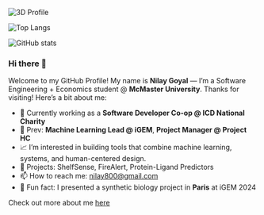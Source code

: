 ![3D Profile](profile-3d-contrib/profile-night-view.svg)

![Top Langs](https://github-readme-stats.vercel.app/api/top-langs/?username=nilay-goyal&layout=compact&theme=radical)

![GitHub stats](https://github-readme-stats.vercel.app/api?username=nilay-goyal&show_icons=true&theme=radical)

### Hi there 👋

Welcome to my GitHub Profile! My name is **Nilay Goyal** — I’m a Software Engineering + Economics student @ **McMaster University**. Thanks for visiting! Here’s a bit about me:

- 🔭 Currently working as a **Software Developer Co-op @ ICD National Charity**
- 🧬 Prev: **Machine Learning Lead @ iGEM**, **Project Manager @ Project HC**
- 📈 I’m interested in building tools that combine machine learning, systems, and human-centered design.
- 🚀 Projects: ShelfSense, FireAlert, Protein-Ligand Predictors
- 📫 How to reach me: nilay800@gmail.com
- 🌟 Fun fact: I presented a synthetic biology project in **Paris** at iGEM 2024

Check out more about me [here](https://www.linkedin.com/in/nilay-goyal/)
